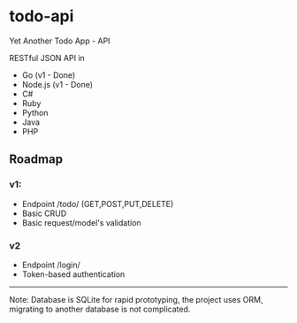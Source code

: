 # todo-api
Yet Another Todo App - API

RESTful JSON API in

* Go (v1 - Done)
* Node.js (v1 - Done)
* C#
* Ruby
* Python
* Java
* PHP

## Roadmap

### v1:

* Endpoint /todo/ (GET,POST,PUT,DELETE)
* Basic CRUD
* Basic request/model's validation

### v2

* Endpoint /login/
* Token-based authentication

***

Note: Database is SQLite for rapid prototyping, the project uses ORM, migrating to another database is not complicated.
